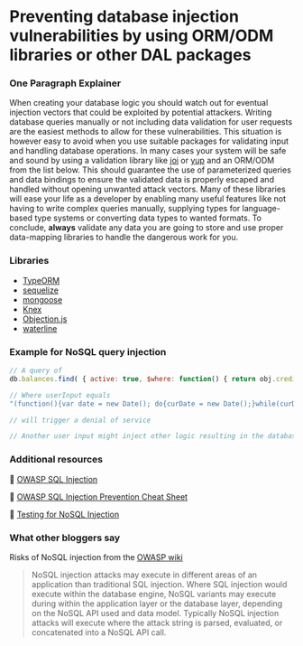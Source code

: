 # Preventing database injection vulnerabilities by using ORM/ODM libraries or other DAL packages

### One Paragraph Explainer

When creating your database logic you should watch out for eventual injection vectors that could be exploited by potential attackers. Writing database queries manually or not including data validation for user requests are the easiest methods to allow for these vulnerabilities. This situation is however easy to avoid when you use suitable packages for validating input and handling database operations. In many cases your system will be safe and sound by using a validation library like
[joi](https://github.com/hapijs/joi) or [yup](https://github.com/jquense/yup) and an ORM/ODM from the list below. This should guarantee the use of parameterized queries and data bindings to ensure the validated data is properly escaped and handled without opening unwanted attack vectors. Many of these libraries will ease your life as a developer by enabling many useful features like not having to write complex queries manually, supplying types for language-based type systems or converting data types to wanted formats. To conclude, __always__ validate any data you are going to store and use proper data-mapping libraries to handle the dangerous work for you.

### Libraries

- [TypeORM](https://github.com/typeorm/typeorm)
- [sequelize](https://github.com/sequelize/sequelize)
- [mongoose](https://github.com/Automattic/mongoose)
- [Knex](https://github.com/tgriesser/knex)
- [Objection.js](https://github.com/Vincit/objection.js)
- [waterline](https://github.com/balderdashy/waterline)

### Example for NoSQL query injection

```javascript
// A query of
db.balances.find( { active: true, $where: function() { return obj.credits - obj.debits < userInput; } } );

// Where userInput equals
"(function(){var date = new Date(); do{curDate = new Date();}while(curDate-date<10000); return Math.max();})()"

// will trigger a denial of service

// Another user input might inject other logic resulting in the database exposing sensitive data
```

### Additional resources

🔗 [OWASP SQL Injection](https://www.owasp.org/index.php/SQL_Injection)

🔗 [OWASP SQL Injection Prevention Cheat Sheet](https://www.owasp.org/index.php/SQL_Injection_Prevention_Cheat_Sheet)

🔗 [Testing for NoSQL Injection](https://www.owasp.org/index.php/Testing_for_NoSQL_injection)

### What other bloggers say

Risks of NoSQL injection from the [OWASP wiki](https://www.owasp.org/index.php/Testing_for_NoSQL_injection)

> NoSQL injection attacks may execute in different areas of an application than traditional SQL injection. Where SQL injection would execute within the database engine, NoSQL variants may execute during within the application layer or the database layer, depending on the NoSQL API used and data model. Typically NoSQL injection attacks will execute where the attack string is parsed, evaluated, or concatenated into a NoSQL API call.
